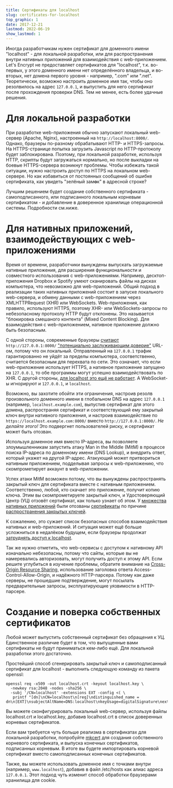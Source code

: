 ```yaml
---
title: Сертификаты для localhost
slug: certificates-for-localhost
top_graphic: 1
date: 2017-12-21
lastmod: 2022-06-19
show_lastmod: 1
---
```



Иногда разработчикам нужен сертификат для доменного имени "localhost" - для локальной разработки, или для распространения внутри нативных приложений для взаимодействия с web-приложением. Let's Encrypt не предоставляет сертификатов для "localhost", т.к. во-первых, у этого доменного имени нет определённого владельца, и во-вторых, нет домена первого уровня - например, ".com" или ".net". Теоретически, возможно настроить доменное имя так, чтобы оно резолвилось на адрес `127.0.0.1`, и выпустить для него сертификат после прохождения проверки DNS. Тем не менее, есть более удачные решения.

# Для локальной разработки

При разработке web-приложения обычно запускают локальный web-сервер (Apache, Nginx), настроенный на `http://localhost:8000/`. Однако, браузеры по-разному обрабатывают HTTP- и HTTPS-запросы. На HTTPS-странице попытка загрузить Javascript по HTTP-протоколу будет заблокирована. Поэтому, при локальной разработке, используя HTTP, скрипты будут загружаться нормально, но после выкладки на боевые HTTPS-сервера возникнут проблемы. Чтобы избежать такой ситуации, нужно настроить доступ по HTTPS на локальном web-сервере. Но как избавиться от постоянных сообщений об ошибке сертификата, как увидеть "зелёный зам**о**к" в адресной строке?

Лучшим решением будет создание собственного сертификата - самоподписанного, или подписанного локальным корневым сертификатом - и добавление в доверенное хранилище операционной системы. Подробности см.ниже.

# Для нативных приложений, взаимодействующих с web-приложениями

Время от времени, разработчики вынуждены выпускать загружаемые нативные приложения, для расширения функциональности и совместного использования с web-приложениями. Например, десктоп-приложения Dropbox и Spotify умеют сканировать файлы на дисках компьютера, что невозможно для web-приложений. Общий подход в реализации таких нативных приложений состоит в запуске локального web-сервера, и обмену данными с web-приложением через XMLHTTPRequest (XHR) или WebSockets. Web-приложения, как правило, используют HTTPS, поэтому XHR- или WebSockets-запросы по небезопасному протоколу HTTP будут отклонены. Это называется "блокировка смешаного контента" (Mixed Content Blocking). Для взаимодействия с web-приложением, нативное приложение должно быть безопасным.

С одной стороны, современные браузеры  [считают][mcb-localhost] `http://127.0.0.1:8000/` ["потенциально заслуживающим доверие"][secure-contexts] URL-ом, потому что он локальный. Отправленный на `127.0.0.1` трафик гарантированно не уйдёт за пределы компьютера, соответственно, считается безопасным для перехвата по сети. Это означает, что если web-приложение использует HTTPS, а нативное приложение запущено на `127.0.0.1`, то обе программы могут успешно взаимодействовать по XHR.
С другой стороны, [для localhost это ещё не работает][let-localhost]. А WebSocket-ы игнорируют и `127.0.0.1`, и `localhost`.

Возможно, вы захотите обойти эти ограничения, настроив резолв произвольного доменного имени в глобальном DNS на адрес `127.0.0.1` (например, `localhost.example.com`), выпустив сертификат для этого домена, распространяя сертификат и соответствующий ему закрытый ключ внутри нативного приложения, и настроив взаимодействие по `https://localhost.example.com:8000/` вместо `http://127.0.0.1:8000/`. *Не делайте этого!* Это подвергнет пользователей риску, и сертификат может быть отозван.

Используя доменное имя вместо IP-адреса, вы позволяете злоумышленникам запустить атаку Man in the Middle (MitM) в процессе поиска IP-адреса по доменному имени (DNS Lookup), и внедрить ответ, который укажет на другой IP-адрес. Атакующий может притвориться нативным приложением, подделывая запросы к web-приложению, что скомпрометирует аккаунт в web-приложении.

Успех атаки MitM возможен потому, что вы вынуждены распространять закрытый ключ для сертификата вместе с нативным приложением. Соответственно, любой, кто скачает это приложение, получит копию ключа. Этим вы скомпрометируете закрытый ключ, и Удостоверяющий Центр (УЦ) отзовёт сертификат, как только узнает об этом. У [множества нативных приложений][mdsp1] были отозваны [сертификаты][mdsp2] по причине [распространения закрытых ключей][mdsp3].

К сожалению, это сужает список безопасных способов взаимодействия нативных и web-приложений. И ситуация может ещё больше усложниться в недалёком будущем, если браузеры продолжат [затруднять доступ к localhost][tighten-access].

Так же нужно отметить, что web-сервисы с доступом к нативному API изначально небезопасны, потому что сайты, которые вы не намеревались авторизовать, могут получить доступ к этому API. Если решите углубиться в изучение проблемы, обратите внимание на [Cross-Origin
Resource Sharing][cors], использование заголовка ответа Access-Control-Allow-Origin, и надёжного HTTP-парсера. Потому как даже серверы, не прошедшие подтверждение, могут посылать предварительные запросы, эксплуатирующие уязвимости в HTTP-парсере.  

# Создание и поверка собственных сертификатов

Любой может выпустить собственный сертификат без обращения к УЦ. Единственное различие будет в том, что выпущенные вами сертификаты не будут приниматься кем-либо ещё. Для локальной разработки этого достаточно.

Простейший способ сгенерировать закрытый ключ и самоподписанный сертификат для localhost - выполнить следующую команду из пакета openssl:

    openssl req -x509 -out localhost.crt -keyout localhost.key \
      -newkey rsa:2048 -nodes -sha256 \
      -subj '/CN=localhost' -extensions EXT -config <( \
       printf "[dn]\nCN=localhost\n[req]\ndistinguished_name = dn\n[EXT]\nsubjectAltName=DNS:localhost\nkeyUsage=digitalSignature\nextendedKeyUsage=serverAuth")

Вы можете сконфигурировать локальный web-сервер, используя файлы localhost.crt и localhost.key, добавив localhost.crt в список доверенных корневых сертификатов.

Если вам требуется чуть больше реализма в сертификатах для локальной разработки, попробуйте [mkcert][mkcert] для создания собственного корневого сертификата, и выпуска конечных сертификатов, подписанных корневым. В итоге вы будете импортировать корневой сертификат вместо самоподписанных конечных сертификатов.

Также, вы можете использовать доменное имя с точками внутри (например, `www.localhost`), добавив в файл /etc/hosts как алиас адреса `127.0.0.1`. Этот подход чуть изменит способ обработки браузерами хранилища для cookie.

[mcb-localhost]: https://bugs.chromium.org/p/chromium/issues/detail?id=607878
[secure-contexts]: https://www.w3.org/TR/secure-contexts/#is-origin-trustworthy
[let-localhost]: https://tools.ietf.org/html/draft-ietf-dnsop-let-localhost-be-localhost-02
[mdsp1]: https://groups.google.com/d/msg/mozilla.dev.security.policy/eV89JXcsBC0/wsj5zpbbAQAJ
[mdsp2]: https://groups.google.com/d/msg/mozilla.dev.security.policy/T6emeoE-lCU/-k-A2dEdAQAJ
[mdsp3]: https://groups.google.com/d/msg/mozilla.dev.security.policy/pk039T_wPrI/tGnFDFTnCQAJ
[tighten-access]: https://bugs.chromium.org/p/chromium/issues/detail?id=378566
[mkcert]: https://github.com/FiloSottile/mkcert
[cors]: https://developer.mozilla.org/en-US/docs/Web/HTTP/CORS
